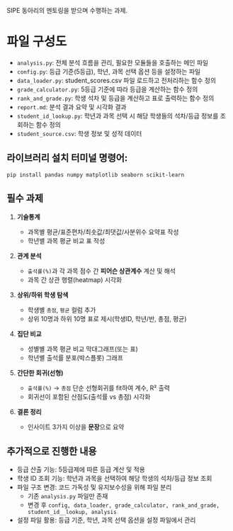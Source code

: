 SIPE 동아리의 멘토링을 받으며 수행하는 과제.

# 파일 구성도
- ```analysis.py```: 전체 분석 흐름을 관리, 필요한 모듈들을 호출하는 메인 파일
- ```config.py```: 등급 기준(5등급), 학년, 과목 선택 옵션 등을 설정하는 파일
- ```data_loader.py```: student_scores.csv 파일 로드하고 전처리하는 함수 정의
- ```grade_calculator.py```: 5등급 기준에 따라 등급을 계산하는 함수 정의
- ```rank_and_grade.py```: 학생 석차 및 등급을 계산하고 표로 출력하는 함수 정의
- ```report.md```: 분석 결과 요약 및 시각화 결과
- ```student_id_lookup.py```: 학년과 과목 선택 시 해당 학생들의 석차/등급 정보를 조회하는 함수 정의
- ```student_source.csv```: 학생 정보 및 성적 데이터

## 라이브러리 설치 터미널 명령어:
```pip install pandas numpy matplotlib seaborn scikit-learn```

## 필수 과제
1. **기술통계**
   - 과목별 평균/표준편차/최솟값/최댓값/사분위수 요약표 작성
   - 학년별 과목 평균 비교 표 작성

2. **관계 분석**
   - `출석률(%)`과 각 과목 점수 간 **피어슨 상관계수** 계산 및 해석
   - 과목 간 상관 행렬(heatmap) 시각화

3. **상위/하위 학생 탐색**
   - 학생별 `총점`, `평균` 컬럼 추가
   - 상위 10명과 하위 10명 표로 제시(학생ID, 학년/반, 총점, 평균)

4. **집단 비교**
   - 성별별 과목 평균 비교 막대그래프(또는 표)
   - 학년별 출석률 분포(박스플롯) 그래프

5. **간단한 회귀(선형)**
   - `출석률(%)` → `총점` 단순 선형회귀를 fit하여 계수, R² 출력
   - 회귀선이 포함된 산점도(출석률 vs 총점) 시각화

6. **결론 정리**
   - 인사이트 3가지 이상을 **문장**으로 요약

## 추가적으로 진행한 내용
- 등급 산출 기능: 5등급제에 따른 등급 계산 및 적용
- 학생 ID 조회 기능: 학년과 과목을 선택하여 해당 학생의 석차/등급 정보 조회
- 파일 구조 변경: 코드 가독성 및 유지보수성을 위해 파일 분리
  - 기존 ```analysis.py``` 파일만 존재
  - 변경 후 ```config, data_loader, grade_calculator, rank_and_grade, student_id__lookup, analysis```
- 설정 파일 활용: 등급 기준, 학년, 과목 선택 옵션을 설정 파일에서 관리
